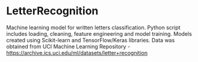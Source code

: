 # LetterRecognition
Machine learning model for written letters classification. Python script includes loading, cleaning, feature engineering and model training. Models created using Scikit-learn and TensorFlow/Keras libraries. Data was obtained from UCI Machine Learning Repository - https://archive.ics.uci.edu/ml/datasets/letter+recognition
